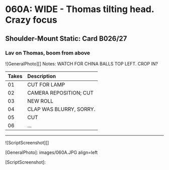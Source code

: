 # 060A: WIDE - Thomas tilting head. Crazy focus

## Shoulder-Mount Static: Card B026/27

### Lav on Thomas, boom from above

![GeneralPhoto][]
Notes: WATCH FOR CHINA BALLS TOP LEFT. CROP IN?

| Takes | Description |
|:---|:----|
| 01 | CUT FOR LAMP |
| 02 | CAMERA REPOSITION; CUT |
| 03 | NEW ROLL |
| 04 | CLAP WAS BLURRY, SORRY. |
| 05 | CUT |
| 06 | ... |

----

![ScriptScreenshot][]


[GeneralPhoto]:  images/060A.JPG align=left

[ScriptScreenshot]: 